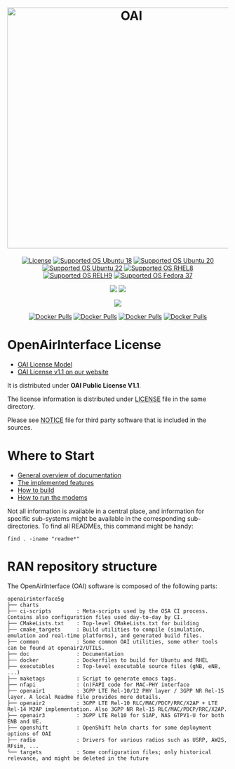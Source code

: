 <h1 align="center">
    <a href="https://openairinterface.org/"><img src="https://openairinterface.org/wp-content/uploads/2015/06/cropped-oai_final_logo.png" alt="OAI" width="550"></a>
</h1>

<p align="center">
    <a href="https://gitlab.eurecom.fr/oai/openairinterface5g/-/blob/master/LICENSE"><img src="https://img.shields.io/badge/license-OAI--Public--V1.1-blue" alt="License"></a>
    <a href="https://releases.ubuntu.com/18.04/"><img src="https://img.shields.io/badge/OS-Ubuntu18-Green" alt="Supported OS Ubuntu 18"></a>
    <a href="https://releases.ubuntu.com/20.04/"><img src="https://img.shields.io/badge/OS-Ubuntu20-Green" alt="Supported OS Ubuntu 20"></a>
    <a href="https://releases.ubuntu.com/22.04/"><img src="https://img.shields.io/badge/OS-Ubuntu22-Green" alt="Supported OS Ubuntu 22"></a>
    <a href="https://www.redhat.com/en/technologies/linux-platforms/enterprise-linux"><img src="https://img.shields.io/badge/OS-RHEL8-Green" alt="Supported OS RHEL8"></a>
    <a href="https://www.redhat.com/en/technologies/linux-platforms/enterprise-linux"><img src="https://img.shields.io/badge/OS-RHEL9-Green" alt="Supported OS RELH9"></a>
    <a href="https://getfedora.org/en/workstation/"><img src="https://img.shields.io/badge/OS-Fedore37-Green" alt="Supported OS Fedora 37"></a>
</p>

<p align="center">
    <a href="https://en.wikipedia.org/wiki/X86-64"><img src="https://img.shields.io/badge/platform-x86--64-informational"></a>
    <a href="https://en.wikipedia.org/wiki/AArch64"><img src="https://img.shields.io/badge/platform-arm64-informational"></a>
</p>

<p align="center">
    <a href="https://jenkins-oai.eurecom.fr/job/RAN-Container-Parent/"><img src="https://img.shields.io/jenkins/build?jobUrl=https%3A%2F%2Fjenkins-oai.eurecom.fr%2Fjob%2FRAN-Ubuntu18-Image-Builder%2F&label=build%20Images"></a>
</p>

<p align="center">
  <a href="https://hub.docker.com/r/oaisoftwarealliance/oai-gnb"><img alt="Docker Pulls" src="https://img.shields.io/docker/pulls/oaisoftwarealliance/oai-gnb?label=gNB%20docker%20pulls"></a>
  <a href="https://hub.docker.com/r/oaisoftwarealliance/oai-nr-ue"><img alt="Docker Pulls" src="https://img.shields.io/docker/pulls/oaisoftwarealliance/oai-nr-ue?label=NR-UE%20docker%20pulls"></a>
  <a href="https://hub.docker.com/r/oaisoftwarealliance/oai-enb"><img alt="Docker Pulls" src="https://img.shields.io/docker/pulls/oaisoftwarealliance/oai-enb?label=eNB%20docker%20pulls"></a>
  <a href="https://hub.docker.com/r/oaisoftwarealliance/oai-lte-ue"><img alt="Docker Pulls" src="https://img.shields.io/docker/pulls/oaisoftwarealliance/oai-lte-ue?label=LTE-UE%20docker%20pulls"></a>
</p>

# OpenAirInterface License #

 *  [OAI License Model](http://www.openairinterface.org/?page_id=101)
 *  [OAI License v1.1 on our website](http://www.openairinterface.org/?page_id=698)

It is distributed under **OAI Public License V1.1**.

The license information is distributed under [LICENSE](LICENSE) file in the same directory.

Please see [NOTICE](NOTICE.md) file for third party software that is included in the sources.

# Where to Start #

 *  [General overview of documentation](./doc/README.md)
 *  [The implemented features](./doc/FEATURE_SET.md)
 *  [How to build](./doc/BUILD.md)
 *  [How to run the modems](./doc/RUNMODEM.md)

Not all information is available in a central place, and information for
specific sub-systems might be available in the corresponding sub-directories.
To find all READMEs, this command might be handy:

```
find . -iname "readme*"
```

# RAN repository structure #

The OpenAirInterface (OAI) software is composed of the following parts: 

```
openairinterface5g
├── charts
├── ci-scripts        : Meta-scripts used by the OSA CI process. Contains also configuration files used day-to-day by CI.
├── CMakeLists.txt    : Top-level CMakeLists.txt for building
├── cmake_targets     : Build utilities to compile (simulation, emulation and real-time platforms), and generated build files.
├── common            : Some common OAI utilities, some other tools can be found at openair2/UTILS.
├── doc               : Documentation
├── docker            : Dockerfiles to build for Ubuntu and RHEL
├── executables       : Top-level executable source files (gNB, eNB, ...)
├── maketags          : Script to generate emacs tags.
├── nfapi             : (n)FAPI code for MAC-PHY interface
├── openair1          : 3GPP LTE Rel-10/12 PHY layer / 3GPP NR Rel-15 layer. A local Readme file provides more details.
├── openair2          : 3GPP LTE Rel-10 RLC/MAC/PDCP/RRC/X2AP + LTE Rel-14 M2AP implementation. Also 3GPP NR Rel-15 RLC/MAC/PDCP/RRC/X2AP.
├── openair3          : 3GPP LTE Rel10 for S1AP, NAS GTPV1-U for both ENB and UE.
├── openshift         : OpenShift helm charts for some deployment options of OAI
├── radio             : Drivers for various radios such as USRP, AW2S, RFsim, ...
└── targets           : Some configuration files; only historical relevance, and might be deleted in the future
```
